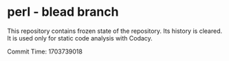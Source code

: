 # perl - blead branch

This repository contains frozen state of the repository.
Its history is cleared. It is used only for static code
analysis with Codacy.

Commit Time: 1703739018